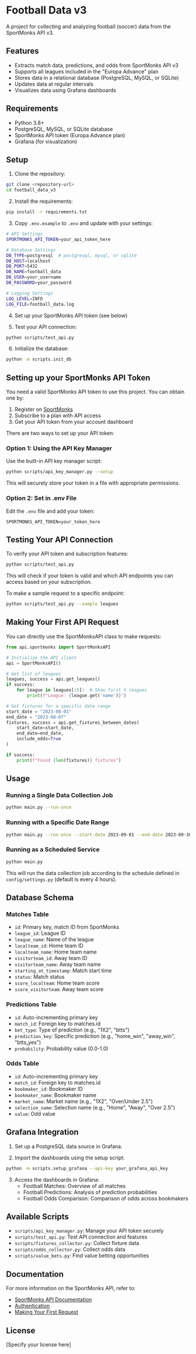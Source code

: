 # Football Data v3

A project for collecting and analyzing football (soccer) data from the SportMonks API v3.

## Features

- Extracts match data, predictions, and odds from SportMonks API v3
- Supports all leagues included in the "Europa Advance" plan
- Stores data in a relational database (PostgreSQL, MySQL, or SQLite)
- Updates data at regular intervals
- Visualizes data using Grafana dashboards

## Requirements

- Python 3.8+
- PostgreSQL, MySQL, or SQLite database
- SportMonks API token (Europa Advance plan)
- Grafana (for visualization)

## Setup

1. Clone the repository:

```bash
git clone <repository-url>
cd football_data_v3
```

2. Install the requirements:

```bash
pip install -r requirements.txt
```

3. Copy `.env.example` to `.env` and update with your settings:

```bash
# API Settings
SPORTMONKS_API_TOKEN=your_api_token_here

# Database Settings
DB_TYPE=postgresql  # postgresql, mysql, or sqlite
DB_HOST=localhost
DB_PORT=5432
DB_NAME=football_data
DB_USER=your_username
DB_PASSWORD=your_password

# Logging Settings
LOG_LEVEL=INFO
LOG_FILE=football_data.log
```

4. Set up your SportMonks API token (see below)

5. Test your API connection:

```bash
python scripts/test_api.py
```

6. Initialize the database:

```bash
python -m scripts.init_db
```

## Setting up your SportMonks API Token

You need a valid SportMonks API token to use this project. You can obtain one by:

1. Register on [SportMonks](https://sportmonks.com/)
2. Subscribe to a plan with API access
3. Get your API token from your account dashboard

There are two ways to set up your API token:

### Option 1: Using the API Key Manager

Use the built-in API key manager script:

```bash
python scripts/api_key_manager.py --setup
```

This will securely store your token in a file with appropriate permissions.

### Option 2: Set in .env File

Edit the `.env` file and add your token:

```
SPORTMONKS_API_TOKEN=your_token_here
```

## Testing Your API Connection

To verify your API token and subscription features:

```bash
python scripts/test_api.py
```

This will check if your token is valid and which API endpoints you can access based on your subscription.

To make a sample request to a specific endpoint:

```bash
python scripts/test_api.py --sample leagues
```

## Making Your First API Request

You can directly use the SportMonksAPI class to make requests:

```python
from api.sportmonks import SportMonksAPI

# Initialize the API client
api = SportMonksAPI()

# Get list of leagues
leagues, success = api.get_leagues()
if success:
    for league in leagues[:5]:  # Show first 5 leagues
        print(f"League: {league.get('name')}")

# Get fixtures for a specific date range
start_date = "2023-08-01"
end_date = "2023-08-07"
fixtures, success = api.get_fixtures_between_dates(
    start_date=start_date,
    end_date=end_date,
    include_odds=True
)

if success:
    print(f"Found {len(fixtures)} fixtures")
```

## Usage

### Running a Single Data Collection Job

```bash
python main.py --run-once
```

### Running with a Specific Date Range

```bash
python main.py --run-once --start-date 2023-09-01 --end-date 2023-09-30
```

### Running as a Scheduled Service

```bash
python main.py
```

This will run the data collection job according to the schedule defined in `config/settings.py` (default is every 4 hours).

## Database Schema

### Matches Table
- `id`: Primary key, match ID from SportMonks
- `league_id`: League ID
- `league_name`: Name of the league
- `localteam_id`: Home team ID
- `localteam_name`: Home team name
- `visitorteam_id`: Away team ID
- `visitorteam_name`: Away team name
- `starting_at_timestamp`: Match start time
- `status`: Match status
- `score_localteam`: Home team score
- `score_visitorteam`: Away team score

### Predictions Table
- `id`: Auto-incrementing primary key
- `match_id`: Foreign key to matches.id
- `bet_type`: Type of prediction (e.g., "1X2", "btts")
- `prediction_key`: Specific prediction (e.g., "home_win", "away_win", "btts_yes")
- `probability`: Probability value (0.0-1.0)

### Odds Table
- `id`: Auto-incrementing primary key
- `match_id`: Foreign key to matches.id
- `bookmaker_id`: Bookmaker ID
- `bookmaker_name`: Bookmaker name
- `market_name`: Market name (e.g., "1X2", "Over/Under 2.5")
- `selection_name`: Selection name (e.g., "Home", "Away", "Over 2.5")
- `value`: Odd value

## Grafana Integration

1. Set up a PostgreSQL data source in Grafana.

2. Import the dashboards using the setup script:

```bash
python -m scripts.setup_grafana --api-key your_grafana_api_key
```

3. Access the dashboards in Grafana:
   - Football Matches: Overview of all matches
   - Football Predictions: Analysis of prediction probabilities
   - Football Odds Comparison: Comparison of odds across bookmakers

## Available Scripts

- `scripts/api_key_manager.py`: Manage your API token securely
- `scripts/test_api.py`: Test API connection and features
- `scripts/fixtures_collector.py`: Collect fixture data
- `scripts/odds_collector.py`: Collect odds data
- `scripts/value_bets.py`: Find value betting opportunities

## Documentation

For more information on the SportMonks API, refer to:
- [SportMonks API Documentation](https://docs.sportmonks.com/football/)
- [Authentication](https://docs.sportmonks.com/football/welcome/authentication)
- [Making Your First Request](https://docs.sportmonks.com/football/welcome/making-your-first-request)

## License

[Specify your license here]
